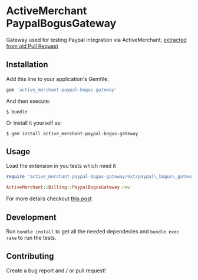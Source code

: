 # ActiveMerchant PaypalBogusGateway

Gateway used for testing Paypal integration via ActiveMerchant,
[extracted from old Pull Request](https://github.com/activemerchant/active_merchant/pull/424)

## Installation

Add this line to your application's Gemfile:

```ruby
gem 'active_merchant-paypal-bogus-gateway'
```

And then execute:

    $ bundle

Or install it yourself as:

    $ gem install active_merchant-paypal-bogus-gateway

## Usage

Load the extension in you tests which need it

```ruby
require "active_merchant-paypal-bogus-gateway/ext/paypal\_bogus\_gateway"

ActiveMerchant::Billing::PaypalBogusGateway.new
```

For more details checkout
[this post](https://web.archive.org/web/20150211210445/http://infotrope.net/2013/05/31/testing-paypal-express-with-activemerchants-bogusgateway-and-how-to-make-it-work)

## Development

Run `bundle install` to get all the needed dependecies and `bundle exec rake` to run the tests.

## Contributing

Create a bug report and / or pull request!


